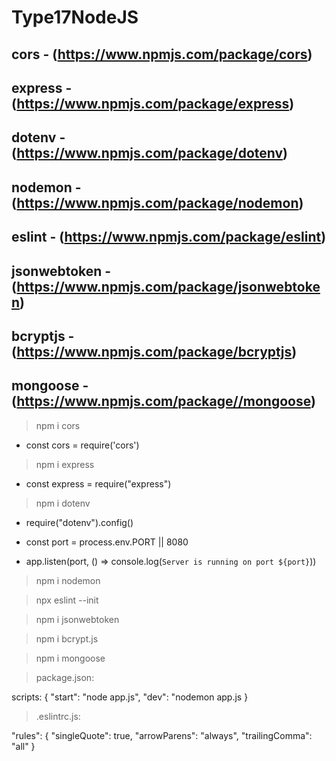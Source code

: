 # Type17NodeJS

## cors - (https://www.npmjs.com/package/cors)
## express - (https://www.npmjs.com/package/express)
## dotenv - (https://www.npmjs.com/package/dotenv)
## nodemon - (https://www.npmjs.com/package/nodemon)
## eslint - (https://www.npmjs.com/package/eslint)
## jsonwebtoken - (https://www.npmjs.com/package/jsonwebtoken)
## bcryptjs - (https://www.npmjs.com/package/bcryptjs)
## mongoose - (https://www.npmjs.com/package//mongoose)
> npm i cors
 - const cors = require('cors')
> 
> npm i express
 - const express = require("express")
> npm i dotenv
 - require("dotenv").config()

 - const port = process.env.PORT || 8080
 
 - app.listen(port, () => console.log(`Server is running on port ${port}`))

> npm i nodemon

> npx eslint --init

> npm i jsonwebtoken

> npm i bcrypt.js

> npm i mongoose

> package.json:
> 
scripts: {
"start": "node app.js",
"dev": "nodemon app.js
}

> .eslintrc.js:

 "rules": {
     "singleQuote": true,
     "arrowParens": "always",
     "trailingComma": "all"
 }
